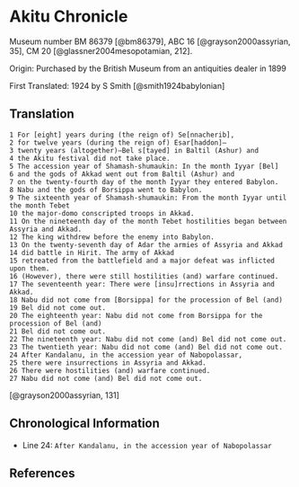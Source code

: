 # Akitu Chronicle

Museum number BM 86379 [@bm86379], ABC 16 [@grayson2000assyrian, 35], CM 20 [@glassner2004mesopotamian, 212].

Origin: Purchased by the British Museum from an antiquities dealer in 1899

First Translated: 1924 by S Smith [@smith1924babylonian]

## Translation

```
1 For [eight] years during (the reign of) Se[nnacherib],
2 for twelve years (during the reign of) Esar[haddon]—
3 twenty years (altogether)—Bel s[tayed] in Baltil (Ashur) and
4 the Akitu festival did not take place.
5 The accession year of Shamash-shumaukin: In the month Iyyar [Bel]
6 and the gods of Akkad went out from Baltil (Ashur) and
7 on the twenty-fourth day of the month Iyyar they entered Babylon.
8 Nabu and the gods of Borsippa went to Babylon.
9 The sixteenth year of Shamash-shumaukin: From the month Iyyar until the month Tebet
10 the major-domo conscripted troops in Akkad.
11 On the nineteenth day of the month Tebet hostilities began between Assyria and Akkad.
12 The king withdrew before the enemy into Babylon.
13 On the twenty-seventh day of Adar the armies of Assyria and Akkad
14 did battle in Hirit. The army of Akkad 
15 retreated from the battlefield and a major defeat was inflicted upon them.
16 (However), there were still hostilities (and) warfare continued.
17 The seventeenth year: There were [insu]rrections in Assyria and Akkad.
18 Nabu did not come from [Borsippa] for the procession of Bel (and)
19 Bel did not come out.
20 The eighteenth year: Nabu did not come from Borsippa for the procession of Bel (and)
21 Bel did not come out.
22 The nineteenth year: Nabu did not come (and) Bel did not come out.
23 The twentieth year: Nabu did not come (and) Bel did not come out.
24 After Kandalanu, in the accession year of Nabopolassar,
25 there were insurrections in Assyria and Akkad.
26 There were hostilities (and) warfare continued.
27 Nabu did not come (and) Bel did not come out.
```
[@grayson2000assyrian, 131]

## Chronological Information

- Line 24: `After Kandalanu, in the accession year of Nabopolassar`

## References
